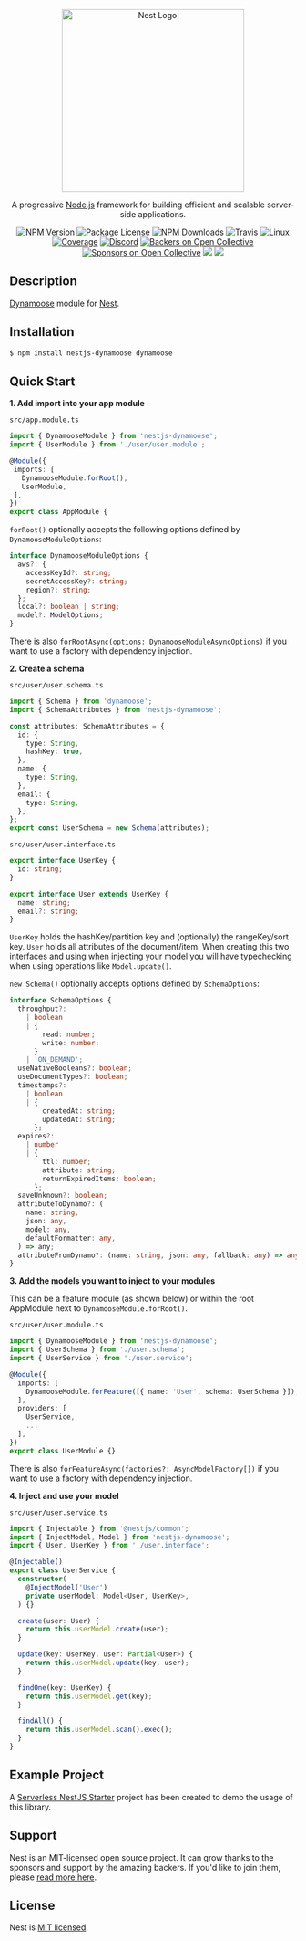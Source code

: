 <p align="center">
  <a href="http://nestjs.com/" target="blank"><img src="https://nestjs.com/img/logo_text.svg" width="320" alt="Nest Logo" /></a>
</p>

[travis-image]: https://api.travis-ci.org/nestjs/nest.svg?branch=master
[travis-url]: https://travis-ci.org/nestjs/nest
[linux-image]: https://img.shields.io/travis/nestjs/nest/master.svg?label=linux
[linux-url]: https://travis-ci.org/nestjs/nest

  <p align="center">A progressive <a href="http://nodejs.org" target="blank">Node.js</a> framework for building efficient and scalable server-side applications.</p>
    <p align="center">
<a href="https://www.npmjs.com/~nestjscore"><img src="https://img.shields.io/npm/v/@nestjs/core.svg" alt="NPM Version" /></a>
<a href="https://www.npmjs.com/~nestjscore"><img src="https://img.shields.io/npm/l/@nestjs/core.svg" alt="Package License" /></a>
<a href="https://www.npmjs.com/~nestjscore"><img src="https://img.shields.io/npm/dm/@nestjs/core.svg" alt="NPM Downloads" /></a>
<a href="https://travis-ci.org/nestjs/nest"><img src="https://api.travis-ci.org/nestjs/nest.svg?branch=master" alt="Travis" /></a>
<a href="https://travis-ci.org/nestjs/nest"><img src="https://img.shields.io/travis/nestjs/nest/master.svg?label=linux" alt="Linux" /></a>
<a href="https://coveralls.io/github/nestjs/nest?branch=master"><img src="https://coveralls.io/repos/github/nestjs/nest/badge.svg?branch=master#5" alt="Coverage" /></a>
<a href="https://discord.gg/G7Qnnhy" target="_blank"><img src="https://img.shields.io/badge/discord-online-brightgreen.svg" alt="Discord"/></a>
<a href="https://opencollective.com/nest#backer"><img src="https://opencollective.com/nest/backers/badge.svg" alt="Backers on Open Collective" /></a>
<a href="https://opencollective.com/nest#sponsor"><img src="https://opencollective.com/nest/sponsors/badge.svg" alt="Sponsors on Open Collective" /></a>
  <a href="https://paypal.me/kamilmysliwiec"><img src="https://img.shields.io/badge/Donate-PayPal-dc3d53.svg"/></a>
  <a href="https://twitter.com/nestframework"><img src="https://img.shields.io/twitter/follow/nestframework.svg?style=social&label=Follow"></a>
</p>
  <!--[![Backers on Open Collective](https://opencollective.com/nest/backers/badge.svg)](https://opencollective.com/nest#backer)
  [![Sponsors on Open Collective](https://opencollective.com/nest/sponsors/badge.svg)](https://opencollective.com/nest#sponsor)-->

## Description

[Dynamoose](https://dynamoosejs.com/) module for [Nest](https://github.com/nestjs/nest).

## Installation

```bash
$ npm install nestjs-dynamoose dynamoose
```

## Quick Start

**1. Add import into your app module**

`src/app.module.ts`

```ts
import { DynamooseModule } from 'nestjs-dynamoose';
import { UserModule } from './user/user.module';

@Module({
 imports: [
   DynamooseModule.forRoot(),
   UserModule,
 ],
})
export class AppModule {
```

`forRoot()` optionally accepts the following options defined by `DynamooseModuleOptions`:

```ts
interface DynamooseModuleOptions {
  aws?: {
    accessKeyId?: string;
    secretAccessKey?: string;
    region?: string;
  };
  local?: boolean | string;
  model?: ModelOptions;
}
```

There is also `forRootAsync(options: DynamooseModuleAsyncOptions)` if you want to use a factory with dependency injection.

**2. Create a schema**

`src/user/user.schema.ts`

```ts
import { Schema } from 'dynamoose';
import { SchemaAttributes } from 'nestjs-dynamoose';

const attributes: SchemaAttributes = {
  id: {
    type: String,
    hashKey: true,
  },
  name: {
    type: String,
  },
  email: {
    type: String,
  },
};
export const UserSchema = new Schema(attributes);
```

`src/user/user.interface.ts`

```ts
export interface UserKey {
  id: string;
}

export interface User extends UserKey {
  name: string;
  email?: string;
}
```

`UserKey` holds the hashKey/partition key and (optionally) the rangeKey/sort key. `User` holds all attributes of the document/item. When creating this two interfaces and using when injecting your model you will have typechecking when using operations like `Model.update()`.

`new Schema()` optionally accepts options defined by `SchemaOptions`:

```ts
interface SchemaOptions {
  throughput?:
    | boolean
    | {
        read: number;
        write: number;
      }
    | 'ON_DEMAND';
  useNativeBooleans?: boolean;
  useDocumentTypes?: boolean;
  timestamps?:
    | boolean
    | {
        createdAt: string;
        updatedAt: string;
      };
  expires?:
    | number
    | {
        ttl: number;
        attribute: string;
        returnExpiredItems: boolean;
      };
  saveUnknown?: boolean;
  attributeToDynamo?: (
    name: string,
    json: any,
    model: any,
    defaultFormatter: any,
  ) => any;
  attributeFromDynamo?: (name: string, json: any, fallback: any) => any;
}
```

**3. Add the models you want to inject to your modules**

This can be a feature module (as shown below) or within the root AppModule next to `DynamooseModule.forRoot()`.

`src/user/user.module.ts`

```ts
import { DynamooseModule } from 'nestjs-dynamoose';
import { UserSchema } from './user.schema';
import { UserService } from './user.service';

@Module({
  imports: [
    DynamooseModule.forFeature([{ name: 'User', schema: UserSchema }]),
  ],
  providers: [
    UserService,
    ...
  ],
})
export class UserModule {}
```

There is also `forFeatureAsync(factories?: AsyncModelFactory[])` if you want to use a factory with dependency injection.

**4. Inject and use your model**

`src/user/user.service.ts`

```ts
import { Injectable } from '@nestjs/common';
import { InjectModel, Model } from 'nestjs-dynamoose';
import { User, UserKey } from './user.interface';

@Injectable()
export class UserService {
  constructor(
    @InjectModel('User')
    private userModel: Model<User, UserKey>,
  ) {}

  create(user: User) {
    return this.userModel.create(user);
  }

  update(key: UserKey, user: Partial<User>) {
    return this.userModel.update(key, user);
  }

  findOne(key: UserKey) {
    return this.userModel.get(key);
  }

  findAll() {
    return this.userModel.scan().exec();
  }
}
```

## Example Project

A [Serverless NestJS Starter](https://github.com/hardyscc/aws-nestjs-starter) project has been created to demo the usage of this library.

## Support

Nest is an MIT-licensed open source project. It can grow thanks to the sponsors and support by the amazing backers. If you'd like to join them, please [read more here](https://docs.nestjs.com/support).

## License

Nest is [MIT licensed](LICENSE).
